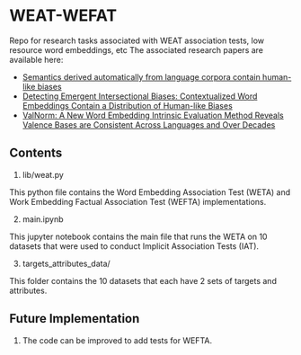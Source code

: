 # WEAT-WEFAT
Repo for research tasks associated with WEAT association tests, low resource word embeddings, etc 
The associated research papers are available here:
* [Semantics derived automatically from language corpora contain human-like biases](https://science.sciencemag.org/content/356/6334/183.abstract)
* [Detecting Emergent Intersectional Biases: Contextualized Word Embeddings Contain a Distribution of Human-like Biases](https://arxiv.org/abs/2006.03955)
* [ValNorm: A New Word Embedding Intrinsic Evaluation Method Reveals Valence Bases are Consistent Across Languages and Over Decades ](https://arxiv.org/abs/2006.03950)

## Contents
1. lib/weat.py

This python file contains the Word Embedding Association Test (WETA) and Work Embedding Factual Association Test (WEFTA) implementations. 

2. main.ipynb

This jupyter notebook contains the main file that runs the WETA on 10 datasets that were used to conduct Implicit Association Tests (IAT). 

3. targets_attributes_data/

This folder contains the 10 datasets that each have 2 sets of targets and attributes. 

## Future Implementation
1. The code can be improved to add tests for WEFTA. 
